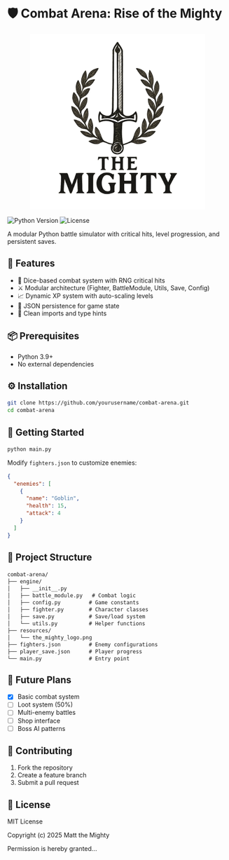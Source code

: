 # 🛡️ Combat Arena: Rise of the Mighty

<p align="center">
  <img src="resources/the_mighty_logo.png" alt="The Mighty Logo" width="400"/>
</p>

![Python Version](https://img.shields.io/badge/python-3.9%2B-blue)
![License](https://img.shields.io/badge/license-MIT-green)

A modular Python battle simulator with critical hits, level progression, and persistent saves.

## 🚀 Features

- 🎲 Dice-based combat system with RNG critical hits
- ⚔️ Modular architecture (Fighter, BattleModule, Utils, Save, Config)
- 📈 Dynamic XP system with auto-scaling levels
- 💾 JSON persistence for game state
- 🔧 Clean imports and type hints

## 📦 Prerequisites

- Python 3.9+
- No external dependencies

## ⚙️ Installation

```bash
git clone https://github.com/yourusername/combat-arena.git
cd combat-arena
```

## 🏁 Getting Started

```bash
python main.py
```

Modify `fighters.json` to customize enemies:
```json
{
  "enemies": [
    {
      "name": "Goblin",
      "health": 15,
      "attack": 4
    }
  ]
}
```

## 📂 Project Structure

```
combat-arena/
├── engine/
│   ├── __init__.py
│   ├── battle_module.py   # Combat logic
│   ├── config.py         # Game constants
│   ├── fighter.py        # Character classes
│   ├── save.py           # Save/load system
│   └── utils.py          # Helper functions
├── resources/
│   └── the_mighty_logo.png
├── fighters.json         # Enemy configurations
├── player_save.json      # Player progress
└── main.py               # Entry point
```

## 🔮 Future Plans

- [x] Basic combat system
- [ ] Loot system (50%)
- [ ] Multi-enemy battles
- [ ] Shop interface
- [ ] Boss AI patterns

## 🤝 Contributing

1. Fork the repository
2. Create a feature branch
3. Submit a pull request

## 📜 License

MIT License

Copyright (c) 2025 Matt the Mighty

Permission is hereby granted...
